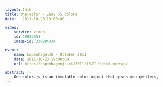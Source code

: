 ```yaml
---
layout: talk
title: One-color - Easy JS colors
date:   2011-10-20 19:00:00

video:
    service: vimeo
    id: 49026951
    image-id: 338204334

event:
    name: CopenhagenJS - October 2011
    date: 2011-10-20 19:00:00
    url: http://copenhagenjs.dk/2011/10/11/third-meetup/

abstract: |-
    One-color.js is an immutable color object that gives you gettters, setters and adjustment methods for all channels in all the supported color spaces which currently are RGB, HSV, HSL and CMYK. Color space conversions are implicit. Full alpha channel support.
---
```

